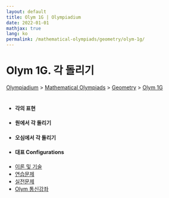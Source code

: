 ```yaml
---
layout: default
title: Olym 1G | Olympiadium
date: 2022-01-01
mathjax: true
lang: ko
permalink: /mathematical-olympiads/geometry/olym-1g/
---
```

<h1>Olym 1G. 각 돌리기 </h1>
<a href="{{ site.homeurl }}">Olympiadium</a> > <a href="{{ site.homeurl }}mathematical-olympiads/">Mathematical Olympiads</a> > <a href="{{ site.homeurl }}mathematical-olympiads/geometry/">Geometry</a> > <a href="{{ site.homeurl }}mathematical-olympiads/geometry/olym-1g/">Olym 1G</a><br><br>
<div class="row">
<div class="6u 12u$(medium)">
<ul>
  <li><h4>각의 표현</h4></li>
  <li><h4>원에서 각 돌리기</h4></li>
  <li><h4>오심에서 각 돌리기</h4></li>
  <li><h4>대표 Configurations</h4></li>
</ul>
</div>
<div class="6u$ 12u$(medium)">
<ul class="actions vertical">
  <li><a href="{{ site.baseurl }}{{ page.permalink }}theorems-and-techniques" class="button fit mid">이론 및 기술</a></li>
  <li><a href="{{ site.baseurl }}{{ page.permalink }}exercise-problems" class="button fit mid">연습문제</a></li>
  <li><a href="{{ site.baseurl }}{{ page.permalink }}practice-problems" class="button fit mid">실전문제</a></li>
  <li><a href="{{ site.baseurl }}{{ page.permalink }}olym-handouts" class="button fit mid">Olym 통신강좌</a></li>
</ul>
</div>
</div>
